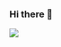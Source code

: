 ### Hi there 👋

<picture>
  <source
    srcset="https://github-readme-stats-six-xi-13.vercel.app/api?username=Jarigyani&show_icons=true&theme=dark"
    media="(prefers-color-scheme: dark)"
  />
  <source
    srcset="https://github-readme-stats-six-xi-13.vercel.app/api?username=Jarigyani&show_icons=true"
    media="(prefers-color-scheme: light), (prefers-color-scheme: no-preference)"
  />
  <img src="https://github-readme-stats-six-xi-13.vercel.app/api?username=Jarigyani&show_icons=true&theme=dark" />
</picture>

<!--
**Jarigyani/Jarigyani** is a ✨ _special_ ✨ repository because its `README.md` (this file) appears on your GitHub profile.

Here are some ideas to get you started:

- 🔭 I’m currently working on ...
- 🌱 I’m currently learning ...
- 👯 I’m looking to collaborate on ...
- 🤔 I’m looking for help with ...
- 💬 Ask me about ...
- 📫 How to reach me: ...
- 😄 Pronouns: ...
- ⚡ Fun fact: ...
-->

